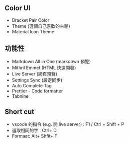 ## Color UI

- Bracket Pair Color
- Theme (選個自己喜歡的主題)
- Material Icon Theme

## 功能性

- Markdown All in One (markdown 預覽)
- Mithril Emmet (HTML 快速開發)
- Live Server (網頁預覽)
- Settings Sync (設定同步)
- Auto Complete Tag
- Prettier - Code formatter
- Tabnine

## Short cut

- vscode 的指令 (e.g. 開 live server) : F1 / Ctrl + Shift + P
- 選取相同的字 : Ctrl+ D
- Formaat: Alt+ Shfit+ F
